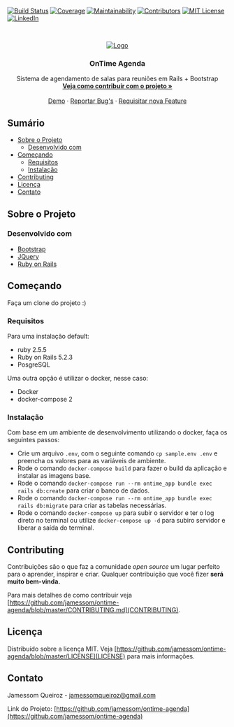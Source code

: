 <!--
*** Thanks for checking out this README Template. If you have a suggestion that would
*** make this better please fork the repo and create a pull request or simple open
*** an issue with the tag "enhancement".
*** Thanks again! Now go create something AMAZING! :D
-->

<!-- PROJECT SHIELDS -->
<!--
*** I'm using markdown "reference style" links for readability.
*** Reference links are enclosed in brackets [ ] instead of parentheses ( ).
*** See the bottom of this document for the declaration of the reference variables
*** for build-url, contributors-url, etc. This is an optional, concise syntax you may use.
*** https://www.markdownguide.org/basic-syntax/#reference-style-links
-->

[![Build Status][build-shield]][build-url]
[![Coverage][coverage-shield]][coverage-url]
[![Maintainability][maintainability-shield]][maintainability-url]
[![Contributors][contributors-shield]][contributors-url]
[![MIT License][license-shield]][license-url]
[![LinkedIn][linkedin-shield]][linkedin-url]

<!-- PROJECT LOGO -->
<br />
<p align="center">
  <a href="https://github.com/jamessom/ontime-agenda/">
    <img src="https://github.com/jamessom/ontime-agenda/blob/master/app/assets/images/logo_3.png" alt="Logo" >
  </a>

  <h3 align="center">OnTime Agenda</h3>

  <p align="center">
    Sistema de agendamento de salas para reuniões em Rails + Bootstrap
    <br />
    <a href="https://github.com/jamessom/ontime-agenda/blob/master/CONTRIBUTING.md"><strong>Veja como contribuir com o projeto »</strong></a>
    <br />
    <br />
    <a href="https://ontime-agenda.herokuapp.com/">Demo</a>
    ·
    <a href="https://github.com/jamessom/ontime-agenda/issues">Reportar Bug's</a>
    ·
    <a href="https://github.com/jamessom/ontime-agenda/issues">Requisitar nova Feature</a>
  </p>
</p>

<!-- Sumário -->
## Sumário

* [Sobre o Projeto](#sobre-o-projeto)
  * [Desenvolvido com](#desenvolvido-com)
* [Começando](#começando)
  * [Requisitos](#requisitos)
  * [Instalação](#instalação)
* [Contributing](#contributing)
* [Licença](#licença)
* [Contato](#contato)

<!-- Sobre o Projeto -->
## Sobre o Projeto

<!--[![Product Name Screen Shot][product-screenshot]](https://ontime-agenda.herokuapp.com/)-->

### Desenvolvido com

* [Bootstrap](https://getbootstrap.com)
* [JQuery](https://jquery.com)
* [Ruby on Rails](https://rubyonrails.org/)

<!-- Começando -->
## Começando

Faça um clone do projeto :)

### Requisitos

Para uma instalação default:

* ruby 2.5.5
* Ruby on Rails 5.2.3
* PosgreSQL

Uma outra opção é utilizar o docker, nesse caso:

* Docker
* docker-compose 2

### Instalação

Com base em um ambiente de desenvolvimento utilizando o docker, faça os seguintes passos:

- Crie um arquivo `.env`, com o seguinte comando `cp sample.env .env` e preencha os valores para as variáveis de ambiente.
- Rode o comando `docker-compose build` para fazer o build da aplicação e instalar as imagens base.
- Rode o comando `docker-compose run --rm ontime_app bundle exec rails db:create` para criar o banco de dados.
- Rode o comando `docker-compose run --rm ontime_app bundle exec rails db:migrate` para criar as tabelas necessárias.
- Rode o comando `docker-compose up` para subir o servidor e ter o log direto no terminal ou utilize `docker-compose up -d` para subiro servidor e liberar a saída do terminal.

<!-- CONTRIBUTING -->
## Contributing

Contribuições são o que faz a comunidade _open source_ um lugar perfeito para o aprender, inspirar e criar.
Qualquer contribuição que você fizer **será muito bem-vinda.**

Para mais detalhes de como contribuir veja [https://github.com/jamessom/ontime-agenda/blob/master/CONTRIBUTING.md](CONTRIBUTING).

<!-- Licença -->
## Licença

Distribuído sobre a licença MIT. Veja [https://github.com/jamessom/ontime-agenda/blob/master/LICENSE](LICENSE) para mais informações.

<!-- Contato -->
## Contato

Jamessom Queiroz - jamessomqueiroz@gmail.com

Link do Projeto: [https://github.com/jamessom/ontime-agenda](https://github.com/jamessom/ontime-agenda)


<!-- MARKDOWN LINKS & IMAGES -->
<!-- https://www.markdownguide.org/basic-syntax/#reference-style-links -->
<!-- [product-screenshot]: # -->
[coverage-url]: https://codecov.io/gh/jamessom/ontime-agenda
[coverage-shield]: https://img.shields.io/codecov/c/github/jamessom/ontime-agenda.svg?style=flat-square
[build-url]: https://app.codeship.com/projects/352726
[build-shield]: https://app.codeship.com/projects/d0b321f0-8166-0137-fc99-7695ae8749ae/status?branch=master
[maintainability-url]: https://codeclimate.com/github/jamessom/ontime-agenda/maintainability
[maintainability-shield]: https://api.codeclimate.com/v1/badges/1b6840fd75de06c3ca66/maintainability
[contributors-shield]: https://img.shields.io/badge/contributors-1-orange.svg?style=flat-square
[contributors-url]: https://github.com/jamessom/ontime-agenda/graphs/contributors
[license-shield]: https://img.shields.io/badge/license-MIT-blue.svg?style=flat-square
[license-url]: https://choosealicense.com/licenses/mit
[linkedin-shield]: https://img.shields.io/badge/-LinkedIn-black.svg?style=flat-square&logo=linkedin&colorB=555
[linkedin-url]: https://www.linkedin.com/in/jamessomqueiroz/
